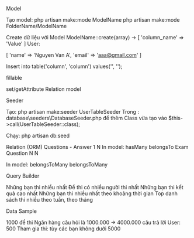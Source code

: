 Model

Tạo model:
php artisan make:mode ModelName
php artisan make:mode FolderName/ModelName


Create dữ liệu với Model
ModelName::create(array)
->  [
'column_name' => 'Value'
]
  User:

  [
  	'name'  => 'Nguyen Van A',
  	'email' => 'aaa@gmail.com'
  ]

  Insert into table('column', 'column') values('', '');


fillable


set/getAttribute
Relation model


Seeder

Tạo: php artisan make:seeder UserTableSeeder
Trong : database\seeders\DatabaseSeeder.php 
để thêm Class vừa tạo vào 
  $this->call(UserTableSeeder::class);

Chạy: php artisan db:seed


Relation (ORM)
Questions    -   Answer
1  			     N
In model:	hasMany         belongsTo
  	Exam				   Question
  	 N 					      N


In model:	belongsToMany         belongsToMany

<!-- Tên table luôn luôn là số nhiều -->
<!-- 
    nếu là quan hệ Nhiều - Nhiều 
    bắt buộc phải có bảng trung gian. Nhưng tên bảng trung gian Phải là số ít
-->

Query Builder

Những bạn thi nhiều nhất
Đề thi có nhiều người thi nhất
Những bạn thi kết quả cao nhất
Những bạn thi nhiều nhất theo khoảng thời gian
Top danh sách thi nhiều theo tuần, theo tháng

Data Sample

1000 đề thi
Ngân hàng câu hỏi là 1000.000
-> 4000.000 câu trả lời
User: 500
Tham gia thi: tùy các bạn không dưới 5000